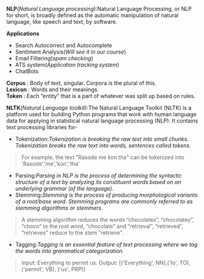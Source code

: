 **NLP**(_Natural Language processing_):Natural Language Processing, or NLP for short, is broadly defined as the automatic manipulation of natural language, like speech and text, by software.  

**Applications**
* Search Autocorrect and Autocomplete
* Sentiment Analysis(_Will see it in our course_)
* Email Filtering(_spam checking_)
* ATS system(_Application tracking system_)
* ChatBots  

**Corpus** : Body of text, singular. Corpora is the plural of this.  
**Lexicon** : Words and their meanings.  
**Token** : Each “entity” that is a part of whatever was split up based on rules.  

**NLTK**(_Natural Language toolkit_):The Natural Language Toolkit (NLTK) is a platform used for building Python programs that work with human language data for applying in statistical natural language processing (NLP).
It contains text processing libraries for-  
* Tokenization:_Tokenization is breaking the raw text into small chunks. Tokenization breaks the raw text into words, sentences called tokens_.  
> For example, the text "Rasode me kon tha" can be tokenized into 'Rasode','me','kon','tha'  
* Parsing:_Parsing in NLP is the process of determining the syntactic structure of a text by analyzing its constituent words based on an underlying grammar (of the language)._
* Stemming:_Stemming is the process of producing morphological variants of a root/base word. Stemming programs are commonly referred to as stemming algorithms or stemmers._
>  A stemming algorithm reduces the words “chocolates”, “chocolatey”, “choco” to the root word, “chocolate” and “retrieval”, “retrieved”, “retrieves” reduce to the stem "retrieve".  
* Tagging:_Tagging is an essential feature of text processing where we tag the words into grammatical categorization._  
> Input: Everything to permit us.
> Output: [('Everything', NN),('to', TO), ('permit', VB), ('us', PRP)]  





